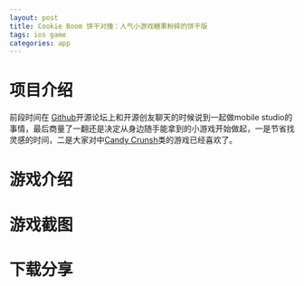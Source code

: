 ```yaml
---
layout: post
title: Cookie Boom 饼干对撞：人气小游戏糖果粉碎的饼干版  
tags: ios game   
categories: app
---
```

# 项目介绍

前段时间在 [Github][Github]开源论坛上和开源创友聊天的时候说到一起做mobile studio的事情，最后商量了一翻还是决定从身边随手能拿到的小游戏开始做起，一是节省找灵感的时间，二是大家对中[Candy Crunsh][Candy Crunsh]类的游戏已经喜欢了。

# 游戏介绍



# 游戏截图



# 下载分享

[Github]:http://baike.baidu.com/item/github
[Candy Crunsh]:http://baike.baidu.com/view/9687592.htm